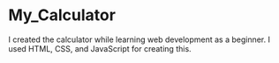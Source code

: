 # My_Calculator
I created the calculator while learning web development as a beginner. I used HTML, CSS, and JavaScript for creating this.
